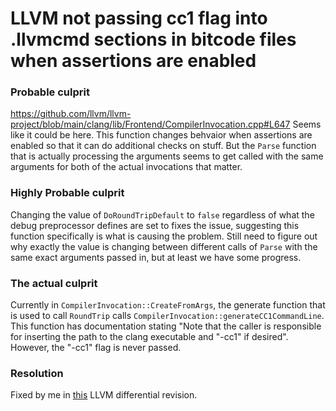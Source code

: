 # LLVM not passing cc1 flag into .llvmcmd sections in bitcode files when assertions are enabled

### Probable culprit

https://github.com/llvm/llvm-project/blob/main/clang/lib/Frontend/CompilerInvocation.cpp#L647
Seems like it could be here. This function changes behvaior when assertions are enabled
so that it can do additional checks on stuff. But the `Parse` function that is actually
processing the arguments seems to get called with the same arguments for both of the
actual invocations that matter.

### Highly Probable culprit

Changing the value of `DoRoundTripDefault` to `false` regardless of what the debug preprocessor
defines are set to fixes the issue, suggesting this function specifically is what is causing
the problem. Still need to figure out why exactly the value is changing between different
calls of `Parse` with the same exact arguments passed in, but at least we have some progress.

### The actual culprit

Currently in `CompilerInvocation::CreateFromArgs`, the generate function that is used to call
`RoundTrip` calls `CompilerInvocation::generateCC1CommandLine`. This function has documentation
stating "Note that the caller is responsible for inserting the path to the clang executable 
and "-cc1" if desired". However, the "-cc1" flag is never passed.

### Resolution

Fixed by me in [this](https://reviews.llvm.org/D130620) LLVM differential revision.
